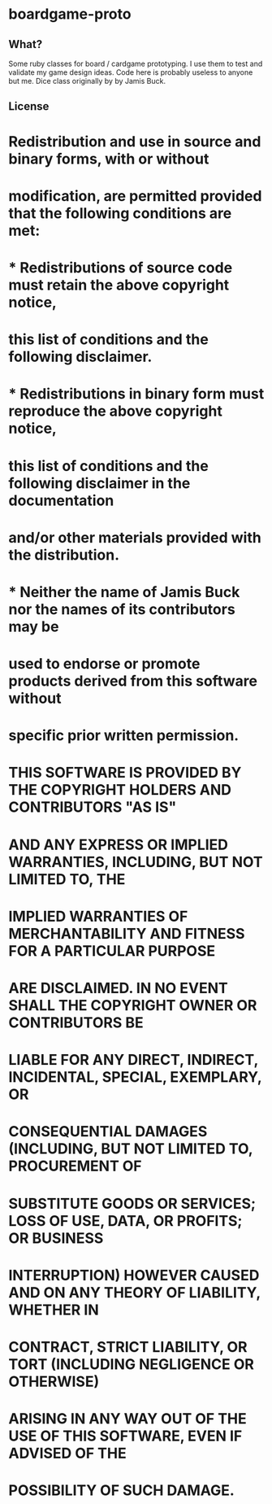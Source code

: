 # boardgame-proto

## What?

Some ruby classes for board / cardgame prototyping. I use them to test and validate my game design ideas.
Code here is probably useless to anyone but me. Dice class originally by by Jamis Buck.

## License

# Redistribution and use in source and binary forms, with or without
# modification, are permitted provided that the following conditions are met:
# 
# * Redistributions of source code must retain the above copyright notice,
#   this list of conditions and the following disclaimer.
# * Redistributions in binary form must reproduce the above copyright notice,
#   this list of conditions and the following disclaimer in the documentation
#   and/or other materials provided with the distribution.
# * Neither the name of Jamis Buck nor the names of its contributors may be
#   used to endorse or promote products derived from this software without
#   specific prior written permission.
# 
# THIS SOFTWARE IS PROVIDED BY THE COPYRIGHT HOLDERS AND CONTRIBUTORS "AS IS"
# AND ANY EXPRESS OR IMPLIED WARRANTIES, INCLUDING, BUT NOT LIMITED TO, THE
# IMPLIED WARRANTIES OF MERCHANTABILITY AND FITNESS FOR A PARTICULAR PURPOSE
# ARE DISCLAIMED. IN NO EVENT SHALL THE COPYRIGHT OWNER OR CONTRIBUTORS BE
# LIABLE FOR ANY DIRECT, INDIRECT, INCIDENTAL, SPECIAL, EXEMPLARY, OR
# CONSEQUENTIAL DAMAGES (INCLUDING, BUT NOT LIMITED TO, PROCUREMENT OF
# SUBSTITUTE GOODS OR SERVICES; LOSS OF USE, DATA, OR PROFITS; OR BUSINESS
# INTERRUPTION) HOWEVER CAUSED AND ON ANY THEORY OF LIABILITY, WHETHER IN
# CONTRACT, STRICT LIABILITY, OR TORT (INCLUDING NEGLIGENCE OR OTHERWISE)
# ARISING IN ANY WAY OUT OF THE USE OF THIS SOFTWARE, EVEN IF ADVISED OF THE
# POSSIBILITY OF SUCH DAMAGE.
